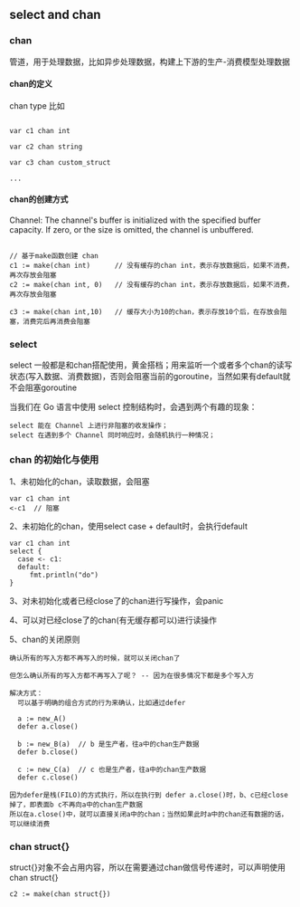 ## select and chan

### chan
管道，用于处理数据，比如异步处理数据，构建上下游的生产-消费模型处理数据

#### chan的定义

chan type
比如
```golang

var c1 chan int

var c2 chan string

var c3 chan custom_struct

...

```

#### chan的创建方式

Channel: The channel's buffer is initialized with the specified buffer capacity. 
If zero, or the size is omitted, the channel is unbuffered.

```golang

// 基于make函数创建 chan
c1 := make(chan int)      // 没有缓存的chan int，表示存放数据后，如果不消费，再次存放会阻塞
c2 := make(chan int, 0)   // 没有缓存的chan int，表示存放数据后，如果不消费，再次存放会阻塞

c3 := make(chan int,10)   // 缓存大小为10的chan，表示存放10个后，在存放会阻塞，消费完后再消费会阻塞

```

### select
select 一般都是和chan搭配使用，黄金搭档；用来监听一个或者多个chan的读写状态(写入数据、消费数据)，否则会阻塞当前的goroutine，当然如果有default就不会阻塞goroutine


当我们在 Go 语言中使用 select 控制结构时，会遇到两个有趣的现象：
```text
select 能在 Channel 上进行非阻塞的收发操作；
select 在遇到多个 Channel 同时响应时，会随机执行一种情况；
```

### chan 的初始化与使用
1、未初始化的chan，读取数据，会阻塞
```golang
var c1 chan int
<-c1  // 阻塞
```
2、未初始化的chan，使用select case + default时，会执行default
```text
var c1 chan int 
select {
  case <- c1:
  default:
     fmt.println("do")
}
```
3、对未初始化或者已经close了的chan进行写操作，会panic

4、可以对已经close了的chan(有无缓存都可以)进行读操作

5、chan的关闭原则
```text
确认所有的写入方都不再写入的时候，就可以关闭chan了

但怎么确认所有的写入方都不再写入了呢？ -- 因为在很多情况下都是多个写入方

解决方式：
  可以基于明确的组合方式的行为来确认，比如通过defer
 
  a := new_A()
  defer a.close()
  
  b := new_B(a)  // b 是生产者，往a中的chan生产数据
  defer b.close()
  
  c := new_C(a)  // c 也是生产者，往a中的chan生产数据
  defer c.close()

因为defer是栈(FILO)的方式执行，所以在执行到 defer a.close()时，b、c已经close掉了，即表面b c不再向a中的chan生产数据
所以在a.close()中，就可以直接关闭a中的chan；当然如果此时a中的chan还有数据的话，可以继续消费
```

### chan struct{}
struct{}对象不会占用内容，所以在需要通过chan做信号传递时，可以声明使用 chan struct{}
```text
c2 := make(chan struct{})
```